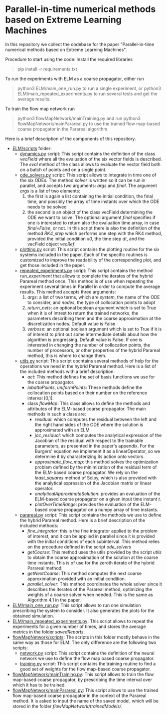 # Parallel-in-time numerical methods based on Extreme Learning Machines

In this repository we collect the codebase for the paper "Parallel-in-time numerical methods based on Extreme Learning Machines".

Procedure to start using the code:
Install the required libraries
> pip install -r requirements.txt

To run the experiments with ELM as a coarse propagator, either run
> python3 ELM/main_one_run.py
to run a single experiment, or
> python3 ELM/main_repeated_experiments.py
to run several tests and get the average results.

To train the flow map network run
> python3 flowMapNetwork/mainTraining.py
and run
> python3 flowMapNetwork/mainParareal.py
to use the trained flow map-based coarse propagator in the Parareal algorithm.

Here is a brief description of the components of this repository.

- [ELM/scripts](https://github.com/davidemurari/learnTimeSteppingSchemes/tree/main/ELM/scripts) folder: 
  - [dynamics.py](https://github.com/davidemurari/learnTimeSteppingSchemes/blob/main/ELM/scripts/dynamics.py) script: This script contains the definition of the class *vecField* where all the evaluation of the six vector fields is described. The *eval* method of the class allows to evaluate the vector field both on a batch of points and on a single point.
  - [ode_solvers.py](https://github.com/davidemurari/learnTimeSteppingSchemes/blob/main/ELM/scripts/ode_solvers.py) script: This script allows to integrate in time one of the six ODEs. The method *solver* is written so it can be run in parallel, and accepts two arguments: *args* and *final*. The argument *args* is a list of two elements:
    1. the first is again a list containing the initial condition, the final time, and possibly the array of time instants over which the ODE needs to be solved
    2. the second is an object of the class vecField determining the ODE we want to solve.
  The optional argument *final* specifies if one is interested to return also the evaluation time array, in case *final=False*, or not. In this script there is also the definition of the method *RK4_step* which performs one step with the RK4 method, provided the initial condition *x0*, the time step *dt*, and the vecField object *vecRef*.
  - [plotting.py](https://github.com/davidemurari/learnTimeSteppingSchemes/blob/main/ELM/scripts/plotting.py) script: This script contains the plotting routine for the six systems included in the paper. Each of the specific routines is customized to improve the readability of the corresponding plot, and get those included in the paper.
  - [repeated_experiments.py](https://github.com/davidemurari/learnTimeSteppingSchemes/blob/main/ELM/scripts/repeated_experiments.py) script: This script contains the method *run_experiment* that allows to complete the iterates of the hybrid Parareal method once. This method is of use when repeating the experiment several times in Parallel in order to compute the average results. This method accepts three arguments:
    1. *args*: a list of two terms, which are *system*, the name of the ODE to consider, and *nodes*, the type of collocation points to adopt
    2. *return_nets*: an optional boolean argument which is set to True when it is of intrest to return the trained networks, the parameters describing them and the coarse approximation at the discretization nodes. Default value is False.
    3. *verbose*: an optional boolean argument which is set to True if it is of interest to print out some intermediate details about how the algorithm is progressing. Default value is False.
  If one is interested in changing the number of collocation points, the number of processors, or other properties of the hybrid Parareal method, this is where to change them.
  - [utils.py](https://github.com/davidemurari/learnTimeSteppingSchemes/blob/main/ELM/scripts/utils.py) script: This script cocntains several methods of help for the operations we need in the hybrid Parareal method. Here is a list of the included methods with a brief description:
    - *act*: This method defines the set of basis functions we use for the coarse propagator. 
    - *lobattoPoints*, *uniformPoints*: These methods define the collocation points based on their number on the reference interval [0,1].
    - class *flowMap*: This class allows to define the methods and attributes of the ELM-based coarse propagator. The main methods in such a class are:
      - *residual*: which computes the residual between the left and the right hand sides of the ODE where the solution is approximated with an ELM
      - *jac_residual*: which computes the analytical expression of the Jacobian of the residual with respect to the trainable parameters, as presented in the paper's appendix. For the Burgers' equation we implement it as a linearOperator, so we determine it by characterizing its action onto vectors.
      - *approximate_flow_map*: this method solves the optimization problem defined by the minimization of the residual term of the ELM-based coarse propagator. We rely on the *least_squares* method of Scipy, which is also provided with the analytical expression of the Jacobian matrix or linear operator.
      - *analyticalApproximateSolution*: provides an evaluation of the ELM-based coarse propagator on a given input time instant $t$.
      - *plotOverTimeRange*: provides the evaluation of the ELM-based coarse propagator on a numpy array of time instants.
  - [parareal.py](https://github.com/davidemurari/learnTimeSteppingSchemes/blob/main/ELM/scripts/parareal.py) script: This script contains the methods we use to define the hybrid Parareal method. Here is a brief description of the included methods:
    - *fine_integrator*: this is the fine integrator applied to the problem of interest, and it can be applied in parallel since it is provided with the initial conditions of each subinterval. This method relies on the procedure defined in the script *ode_solvers*
    - *getCoarse*: This method uses the utils provided by the script *utils* to obtain the coarse approximation of the solution at the coarse time instants. This is of use for the zeroth iterate of the hybrid Parareal method.
    - *getNextCoarse*: This method computes the next coarse approximation provided with an initial condition.
    - *parallel_solver*: This method coordinates the whole solver since it describes the iterates of the Parareal method, optimizing the weights of a coarse solver when needed. This is the same as Algorithm 4.1 in the paper.
- [ELM/main_one_run.py](https://github.com/davidemurari/learnTimeSteppingSchemes/blob/main/ELM/main_one_run.py): This script allows to run one simulation prescribing the system to consider. It also generates the plots for the obtained simulation.
- [ELM/main_repeated_experiments.py](https://github.com/davidemurari/learnTimeSteppingSchemes/blob/main/ELM/main_repeated_experiments.py): This script allows to repeat the experiments for a given number of times, and stores the average metrics in the folder *savedReports*.
- [flowMapNetwork/scripts](https://github.com/davidemurari/learnTimeSteppingSchemes/tree/main/flowMapNetwork/scripts): The scripts in this folder mostly behave in the same way as those for ELM. The only difference are the following two scripts:
  - [network.py](https://github.com/davidemurari/learnTimeSteppingSchemes/blob/main/flowMapNetwork/scripts/network.py) script: This script contains the definition of the neural network we use to define the flow map based coarse propagator.
  - [training.py](https://github.com/davidemurari/learnTimeSteppingSchemes/blob/main/flowMapNetwork/scripts/training.py) script: This script contains the training routine to find a good set of weights for the flow map-based coarse propagator. 
- [flowMapNetwork/mainTraining.py](https://github.com/davidemurari/learnTimeSteppingSchemes/blob/main/flowMapNetwork/mainTraining.py): This script allows to train the flow map-based coarse propagator, by prescribing the time interval over which it has to be trained.
- [flowMapNetwork/mainParareal.py](https://github.com/davidemurari/learnTimeSteppingSchemes/blob/main/flowMapNetwork/mainParareal.py): This script allows to use the trained flow map-based coarse propagator in the context of the Parareal method. It is asked to input the name of the saved model, which will be stored in the folder *flowMapNetwork/trainedModels/*.